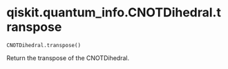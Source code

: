 # qiskit.quantum\_info.CNOTDihedral.transpose

`CNOTDihedral.transpose()`

Return the transpose of the CNOTDihedral.
